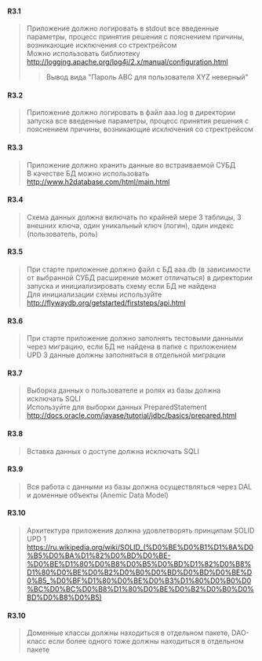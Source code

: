 #### R3.1 
>Приложение должно логировать в stdout все введенные параметры, процесс принятия решения с пояснением причины, возникающие исключения со стректрейсом
<br>Можно использовать библиотеку http://logging.apache.org/log4j/2.x/manual/configuration.html
>>Вывод вида "Пароль ABC для пользователя XYZ неверный"

#### R3.2 
>Приложение должно логировать в файл aaa.log в директории запуска все введенные параметры, процесс принятия решения с пояснением причины, возникающие исключения со стректрейсом

#### R3.3 
>Приложение должно хранить данные во встраиваемой СУБД
<br>В качестве БД можно использовать http://www.h2database.com/html/main.html

#### R3.4 
>Схема данных должна включать по крайней мере 3 таблицы, 3 внешних ключа, один уникальный ключ (логин), один индекс (пользователь, роль)

#### R3.5 
>При старте приложение должно файл с БД aaa.db (в зависимости от выбранной СУБД расширение может отличаться) в директории запуска и инициализировать схему если БД не найдена
<br>Для инициализации схемы используйте http://flywaydb.org/getstarted/firststeps/api.html

#### R3.6 
>При старте приложение должно заполнять тестовыми данными через миграцию, если БД не найдена в папке с приложением
<br>UPD 3 данные должны заполняться в отдельной миграции

#### R3.7 
>Выборка данных о пользователе и ролях из базы должна исключать SQLI
<br>Используйте для выборки данных PreparedStatement http://docs.oracle.com/javase/tutorial/jdbc/basics/prepared.html

#### R3.8 
>Вставка данных о доступе должна исключать SQLI

#### R3.9 
>Вся работа с данными из базы должна осуществляться через DAL и доменные объекты (Anemic Data Model)

#### R3.10 
>Архитектура приложения должна удовлетворять принципам SOLID
<br>UPD 1 https://ru.wikipedia.org/wiki/SOLID_(%D0%BE%D0%B1%D1%8A%D0%B5%D0%BA%D1%82%D0%BD%D0%BE-%D0%BE%D1%80%D0%B8%D0%B5%D0%BD%D1%82%D0%B8%D1%80%D0%BE%D0%B2%D0%B0%D0%BD%D0%BD%D0%BE%D0%B5_%D0%BF%D1%80%D0%BE%D0%B3%D1%80%D0%B0%D0%BC%D0%BC%D0%B8%D1%80%D0%BE%D0%B2%D0%B0%D0%BD%D0%B8%D0%B5)

#### R3.10 
>Доменные классы должны находиться в отдельном пакете, DAO-класс если более одного тоже должны находиться в отдельном пакете